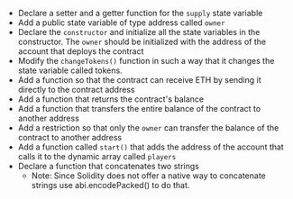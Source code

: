 - Declare a setter and a getter function for the `supply` state variable
- Add a public state variable of type address called `owner`
- Declare the `constructor` and initialize all the state variables in the constructor. The `owner` should be initialized with the address of the account that deploys the contract
- Modify the `changeTokens()` function in such a way that it changes the state variable called tokens.
- Add a function so that the contract can receive ETH by sending it directly to the contract address
- Add a function that returns the contract's balance
- Add a function that transfers the entire balance of the contract to another address
- Add a restriction so that only the `owner` can transfer the balance of the contract to another address
- Add a function called `start()` that adds the address of the account that calls it to the dynamic array called `players`
- Declare a function that concatenates two strings
  - Note: Since Solidity does not offer a native way to concatenate strings use abi.encodePacked() to do that.

